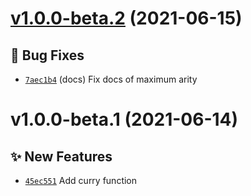# [v1.0.0-beta.2](https://github.com/TomokiMiyauci/curry/compare/v1.0.0-beta.1...v1.0.0-beta.2) (2021-06-15)

## 🐛 Bug Fixes
- [`7aec1b4`](https://github.com/TomokiMiyauci/curry/commit/7aec1b4)  (docs) Fix docs of maximum arity

# v1.0.0-beta.1 (2021-06-14)

## ✨ New Features
- [`45ec551`](https://github.com/TomokiMiyauci/curry/commit/45ec551)   Add curry function
